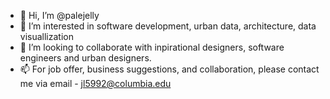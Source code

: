 - 👋 Hi, I’m @palejelly
- 👀 I’m interested in software development, urban data, architecture, data visuallization
- 💞️ I’m looking to collaborate with inpirational designers, software engineers and urban designers. 
- 📫 For job offer, business suggestions, and collaboration, please contact me via email - jl5992@columbia.edu
